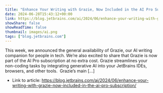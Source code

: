 ```yaml
---
title: "Enhance Your Writing with Grazie, Now Included in the AI Pro Subscription"
date: 2024-06-28T15:43:12+00:00
link: https://blog.jetbrains.com/ai/2024/06/enhance-your-writing-with-grazie-now-included-in-the-ai-pro-subscription/
showShare: false
showReadTime: false
thumbnail: images/ai.png
tags: ["blog.jetbrains.com"]
---
```

This week, we announced the general availability of Grazie, our AI writing companion for people in tech. We’re also excited to share that Grazie is now part of the AI Pro subscription at no extra cost. Grazie streamlines your non-coding tasks by integrating generative AI into your JetBrains IDEs, browsers, and other tools.  Grazie’s main […]

- Link to article: https://blog.jetbrains.com/ai/2024/06/enhance-your-writing-with-grazie-now-included-in-the-ai-pro-subscription/
